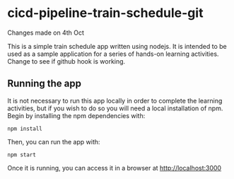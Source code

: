 # cicd-pipeline-train-schedule-git
Changes made on 4th Oct

This is a simple train schedule app written using nodejs. It is intended to be used as a sample application for a series of hands-on learning activities. Change to see if github hook is working. 

## Running the app

It is not necessary to run this app locally in order to complete the learning activities, but if you wish to do so you will need a local installation of npm. Begin by installing the npm dependencies with:

    npm install

Then, you can run the app with:

    npm start

Once it is running, you can access it in a browser at [http://localhost:3000](http://localhost:3000)
